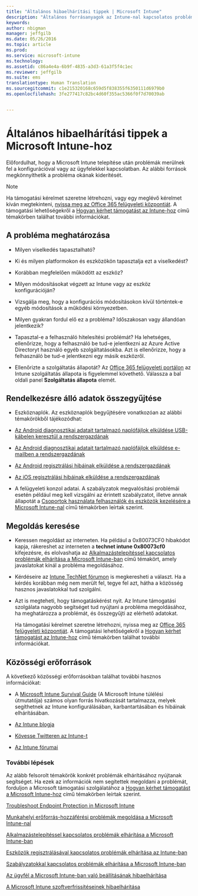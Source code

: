```yaml
---
title: "Általános hibaelhárítási tippek | Microsoft Intune"
description: "Általános forrásanyagok az Intune-nal kapcsolatos problémák megoldásához."
keywords: 
author: nbigman
manager: jeffgilb
ms.date: 05/26/2016
ms.topic: article
ms.prod: 
ms.service: microsoft-intune
ms.technology: 
ms.assetid: c86a4e4a-6b9f-4835-a3d3-61a3f5f4c1ec
ms.reviewer: jeffgilb
ms.suite: ems
translationtype: Human Translation
ms.sourcegitcommit: c1e215320168c659d5f838355f6350111d6979b0
ms.openlocfilehash: 3fe277417c82bc4d60f355ac5366f0f7d70039ab


---
```


# Általános hibaelhárítási tippek a Microsoft Intune-hoz
Előfordulhat, hogy a Microsoft Intune telepítése után problémák merülnek fel a konfigurációval vagy az ügyfelekkel kapcsolatban. Az alábbi források megkönnyíthetik a probléma okának kiderítését.

> [!NOTE]
> Ha támogatási kérelmet szeretne létrehozni, vagy egy meglévő kérelmet kíván megtekinteni, [nyissa meg az Office 365 felügyeleti központját](https://portal.office.com/admin/default.aspx). A támogatási lehetőségekről a [Hogyan kérhet támogatást az Intune-hoz](how-to-get-support-for-microsoft-intune.md) című témakörben találhat további információkat.
## A probléma meghatározása

-   Milyen viselkedés tapasztalható?

-   Ki és milyen platformokon és eszközökön tapasztalja ezt a viselkedést?

-   Korábban megfelelően működött az eszköz?

-   Milyen módosításokat végzett az Intune vagy az eszköz konfigurációján?

-   Vizsgálja meg, hogy a konfigurációs módosításokon kívül történtek-e egyéb módosítások a működési környezetben.

-   Milyen gyakran fordul elő ez a probléma? Időszakosan vagy állandóan jelentkezik?

-   Tapasztal-e a felhasználó hitelesítési problémát? Ha lehetséges, ellenőrizze, hogy a felhasználó be tud-e jelentkezni az Azure Active Directoryt használó egyéb szolgáltatásokba. Azt is ellenőrizze, hogy a felhasználó be tud-e jelentkezni egy másik eszközről.

-   Ellenőrizte a szolgáltatás állapotát? Az [Office 365 felügyeleti portálon](https://portal.office.com/Admin/Default.aspx) az Intune szolgáltatás állapota is figyelemmel követhető. Válassza a bal oldali panel **Szolgáltatás állapota** elemét.

## Rendelkezésre álló adatok összegyűjtése

-   Eszköznaplók. Az eszköznaplók begyűjtésére vonatkozóan az alábbi témakörökből tájékozódhat:
  - [Az Android diagnosztikai adatait tartalmazó naplófájlok elküldése USB-kábelen keresztül a rendszergazdának](/intune/enduser/send-diagnostic-data-logs-to-your-it-administrator-using-a-usb-cable-android)
  - [Az Android diagnosztikai adatait tartalmazó naplófájlok elküldése e-mailben a rendszergazdának](/intune/enduser/send-diagnostic-data-logs-to-your-it-administrator-using-email-android)
  - [Az Android regisztrálási hibáinak elküldése a rendszergazdának](/intune/enduser/send-enrollment-errors-to-your-it-administrator-android)
  - [Az iOS regisztrálási hibáinak elküldése a rendszergazdának](/intune/enduser/send-errors-to-your-it-admin-ios)

-   A felügyeleti konzol adatai. A szabályzatok megvalósítási problémái esetén például meg kell vizsgálni az érintett szabályzatot, illetve annak állapotát a [Csoportok használata felhasználók és eszközök kezelésére a Microsoft Intune-nal](/intune/deploy-use/use-groups-to-manage-users-and-devices-with-microsoft-intune) című témakörben leírtak szerint.

## Megoldás keresése

-   Keressen megoldást az interneten. Ha például a 0x80073CF0 hibakódot kapja, rákereshet az interneten a **technet intune 0x80073cf0** kifejezésre, és elolvashatja az [Alkalmazástelepítéssel kapcsolatos problémák elhárítása a Microsoft Intune-ban](troubleshoot-app-deployment-problems-in-microsoft-intune.md) című témakört, amely javaslatokat kínál a probléma megoldásához.

-   Kérdéseire az [Intune TechNet fórumon](https://social.technet.microsoft.com/Forums/en-US/home?forum=microsoftintuneprod) is megkeresheti a választ.  Ha a kérdés korábban még nem merült fel, tegye fel azt, hátha a közösség hasznos javaslatokkal tud szolgálni.

-   Azt is megteheti, hogy támogatáskérést nyit. Az Intune támogatási szolgálata nagyobb segítséget tud nyújtani a probléma megoldásához, ha meghatározza a problémát, és összegyűjti az elérhető adatokat.

    Ha támogatási kérelmet szeretne létrehozni, nyissa meg az [Office 365 felügyeleti központját](https://portal.office.com/admin/default.aspx). A támogatási lehetőségekről a [Hogyan kérhet támogatást az Intune-hoz](how-to-get-support-for-microsoft-intune.md) című témakörben találhat további információkat.

## Közösségi erőforrások
A következő közösségi erőforrásokban találhat további hasznos információkat:

-   A [Microsoft Intune Survival Guide](http://social.technet.microsoft.com/wiki/contents/articles/23431.microsoft-intune-survival-guide.aspx) (A Microsoft Intune túlélési útmutatója) számos olyan forrás hivatkozását tartalmazza, melyek segíthetnek az Intune konfigurálásában, karbantartásában és hibáinak elhárításában.

-   [Az Intune blogja](http://blogs.technet.com/b/windowsintune/)

-   [Kövesse Twitteren az Intune-t](https://twitter.com/MSIntune)

-   [Az Intune fórumai](https://social.technet.microsoft.com/Forums/home?category=microsoftintune&filter=alltypes&sort=lastpostdesc)

### További lépések
Az alább felsorolt témakörök konkrét problémák elhárításához nyújtanak segítséget. Ha ezek az információk nem segítettek megoldani a problémát, forduljon a Microsoft támogatási szolgálatához a [Hogyan kérhet támogatást a Microsoft Intune-hoz](how-to-get-support-for-microsoft-intune.md) című témakörben leírtak szerint.

[Troubleshoot Endpoint Protection in Microsoft Intune](troubleshoot-endpoint-protection-in-microsoft-intune.md)

[Munkahelyi erőforrás-hozzáférési problémák megoldása a Microsoft Intune-nal](troubleshoot-company-resource-access-problems-with-microsoft-intune.md)

[Alkalmazástelepítéssel kapcsolatos problémák elhárítása a Microsoft Intune-ban](troubleshoot-app-deployment-problems-in-microsoft-intune.md)

[Eszközök regisztrálásával kapcsolatos problémák elhárítása az Intune-ban](troubleshoot-device-enrollment-in-intune.md)

[Szabályzatokkal kapcsolatos problémák elhárítása a Microsoft Intune-ban](troubleshoot-policies-in-microsoft-intune.md)

[Az ügyfél a Microsoft Intune-ban való beállításának hibaelhárítása](troubleshoot-client-setup-in-microsoft-intune.md)

[A Microsoft Intune szoftverfrissítéseinek hibaelhárítása](troubleshoot-software-updates-in-microsoft-intune.md)



<!--HONumber=Jul16_HO3-->


